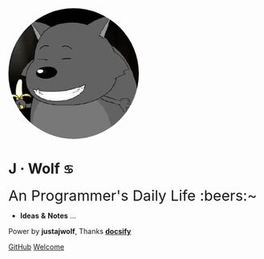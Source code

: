 <img src="/assets/images/avatar.png" style="width:260px;height:260px;border-radius:130px;border:2px soild" alt="" />

# **J** **·** **Wolf** <small>:cancer:</small>
<div style="font-size: 29px;">An Programmer's Daily Life :beers:~</div>

- **Ideas** **&** **Notes** ...

Power by **justajwolf**, Thanks [<u>**docsify**</u>](https://docsify.js.org/)

[GitHub](https://github.com/justajwolf)
[Welcome](/README.md)


<!-- ![](/assets/images/bg.jpg) -->